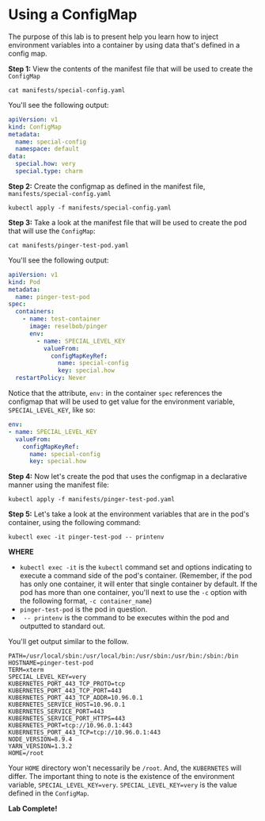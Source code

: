 # Using a ConfigMap

The purpose of this lab is to present help you learn how to inject environment variables into a 
container by using data that's defined in a config map.

**Step 1:** View the contents of the manifest file that will be used to create the `ConfigMap`

`cat manifests/special-config.yaml`

You'll see the following output:

```yaml
apiVersion: v1
kind: ConfigMap
metadata:
  name: special-config
  namespace: default
data:
  special.how: very
  special.type: charm
```

**Step 2:** Create the configmap as defined in the manifest file, `manifests/special-config.yaml`

`kubectl apply -f manifests/special-config.yaml`

**Step 3:** Take a look at the manifest file that will be used to create the pod that will
use the `ConfigMap`:

`cat manifests/pinger-test-pod.yaml`

You'll see the following output:

```yaml
apiVersion: v1
kind: Pod
metadata:
  name: pinger-test-pod
spec:
  containers:
    - name: test-container
      image: reselbob/pinger
      env:
        - name: SPECIAL_LEVEL_KEY
          valueFrom:
            configMapKeyRef:
              name: special-config
              key: special.how
  restartPolicy: Never
```
Notice that the attribute, `env:` in the container `spec` references the configmap that will be used
to get value for the environment variable,
`SPECIAL_LEVEL_KEY`, like so:

```yaml
env:
- name: SPECIAL_LEVEL_KEY
  valueFrom:
    configMapKeyRef:
      name: special-config
      key: special.how
```


**Step 4:** Now let's create the pod that uses the configmap in a declarative manner using the manifest file:

`kubectl apply -f manifests/pinger-test-pod.yaml`

**Step 5:** Let's take a look at the environment variables that are in the pod's container, using the following command:

`kubectl exec -it pinger-test-pod -- printenv`

**WHERE**

* `kubectl exec -it` is the `kubectl` command set and options indicating to execute a command side of the pod's container.
(Remember, if the pod has only one container, it will enter that single container by default. If the pod has more than one container,
you'll next to use the `-c` option with the following format, `-c container_name`)
* `pinger-test-pod` is the pod in question.
* ` -- printenv` is the command to be executes within the pod and outputted to standard out.

You'll get output similar to the follow.

```text
PATH=/usr/local/sbin:/usr/local/bin:/usr/sbin:/usr/bin:/sbin:/bin
HOSTNAME=pinger-test-pod
TERM=xterm
SPECIAL_LEVEL_KEY=very
KUBERNETES_PORT_443_TCP_PROTO=tcp
KUBERNETES_PORT_443_TCP_PORT=443
KUBERNETES_PORT_443_TCP_ADDR=10.96.0.1
KUBERNETES_SERVICE_HOST=10.96.0.1
KUBERNETES_SERVICE_PORT=443
KUBERNETES_SERVICE_PORT_HTTPS=443
KUBERNETES_PORT=tcp://10.96.0.1:443
KUBERNETES_PORT_443_TCP=tcp://10.96.0.1:443
NODE_VERSION=8.9.4
YARN_VERSION=1.3.2
HOME=/root
```
Your `HOME` directory won't necessarily be `/root`. And, the `KUBERNETES` will differ. The important thing to note is the
existence of the environment variable, `SPECIAL_LEVEL_KEY=very`. `SPECIAL_LEVEL_KEY=very` is the value defined in the `ConfigMap`.
 
 **Lab Complete!**

